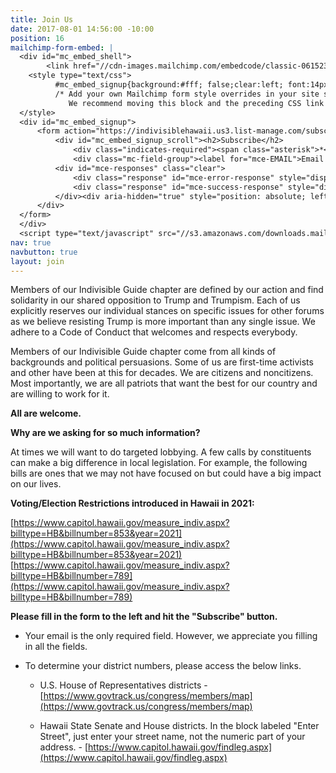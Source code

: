 ```yaml
---
title: Join Us
date: 2017-08-01 14:56:00 -10:00
position: 16
mailchimp-form-embed: |
  <div id="mc_embed_shell">
        <link href="//cdn-images.mailchimp.com/embedcode/classic-061523.css" rel="stylesheet" type="text/css">
    <style type="text/css">
          #mc_embed_signup{background:#fff; false;clear:left; font:14px Helvetica,Arial,sans-serif; width: 600px;}
          /* Add your own Mailchimp form style overrides in your site stylesheet or in this style block.
             We recommend moving this block and the preceding CSS link to the HEAD of your HTML file. */
  </style>
  <div id="mc_embed_signup">
      <form action="https://indivisiblehawaii.us3.list-manage.com/subscribe/post?u=74faf3187cf78203970ba0b46&amp;id=f50b79a94d&amp;f_id=000ab9e2f0" method="post" id="mc-embedded-subscribe-form" name="mc-embedded-subscribe-form" class="validate" target="_blank">
          <div id="mc_embed_signup_scroll"><h2>Subscribe</h2>
              <div class="indicates-required"><span class="asterisk">*</span> indicates required</div>
              <div class="mc-field-group"><label for="mce-EMAIL">Email Address <span class="asterisk">*</span></label><input type="email" name="EMAIL" class="required email" id="mce-EMAIL" required="" value=""></div><div class="mc-field-group"><label for="mce-FNAME">First Name </label><input type="text" name="FNAME" class=" text" id="mce-FNAME" value=""></div><div class="mc-field-group"><label for="mce-LNAME">Last Name </label><input type="text" name="LNAME" class=" text" id="mce-LNAME" value=""></div><div class="mc-field-group"><label for="mce-MMERGE4">Mobile Phone </label><input type="text" name="MMERGE4" class="REQ_CSS" id="mce-MMERGE4" value=""></div><div class="mc-field-group"><label for="mce-MMERGE5">Alternative Phone </label><input type="text" name="MMERGE5" class="REQ_CSS" id="mce-MMERGE5" value=""></div><div class="mc-field-group input-group"><strong>Chapters you want to receive emails from </strong><ul><li><input type="checkbox" name="group[480294][64]" id="mce-group[480294]-480294-0" value=""><label for="mce-group[480294]-480294-0">All</label></li><li><input type="checkbox" name="group[480294][128]" id="mce-group[480294]-480294-1" value=""><label for="mce-group[480294]-480294-1">None</label></li><li><input type="checkbox" name="group[480294][256]" id="mce-group[480294]-480294-2" value=""><label for="mce-group[480294]-480294-2">Ka‘ū Voices (Big Island)</label></li><li><input type="checkbox" name="group[480294][512]" id="mce-group[480294]-480294-3" value=""><label for="mce-group[480294]-480294-3">North Hawai‘i Action Network - Waimea (Big Island)</label></li><li><input type="checkbox" name="group[480294][1024]" id="mce-group[480294]-480294-4" value=""><label for="mce-group[480294]-480294-4">Volcano Community Action Network (Big Island)</label></li><li><input type="checkbox" name="group[480294][2048]" id="mce-group[480294]-480294-5" value=""><label for="mce-group[480294]-480294-5">Kauaʻi</label></li><li><input type="checkbox" name="group[480294][4096]" id="mce-group[480294]-480294-6" value=""><label for="mce-group[480294]-480294-6">Maui</label></li><li><input type="checkbox" name="group[480294][8192]" id="mce-group[480294]-480294-7" value=""><label for="mce-group[480294]-480294-7">Honolulu (Oʻahu)</label></li><li><input type="checkbox" name="group[480294][16384]" id="mce-group[480294]-480294-8" value=""><label for="mce-group[480294]-480294-8">Windward (Oʻahu)</label></li></ul></div><div class="mc-field-group input-group"><strong>Teams you want to receive emails from </strong><ul><li><input type="checkbox" name="group[480298][65536]" id="mce-group[480298]-480298-0" value=""><label for="mce-group[480298]-480298-0">All</label></li><li><input type="checkbox" name="group[480298][131072]" id="mce-group[480298]-480298-1" value=""><label for="mce-group[480298]-480298-1">None</label></li><li><input type="checkbox" name="group[480298][262144]" id="mce-group[480298]-480298-2" value=""><label for="mce-group[480298]-480298-2">Local Voter Registration and Turnout</label></li><li><input type="checkbox" name="group[480298][524288]" id="mce-group[480298]-480298-3" value=""><label for="mce-group[480298]-480298-3">National Voter Registration and Turnout</label></li><li><input type="checkbox" name="group[480298][1048576]" id="mce-group[480298]-480298-4" value=""><label for="mce-group[480298]-480298-4">Environmental Protection and Clean Water</label></li><li><input type="checkbox" name="group[480298][2097152]" id="mce-group[480298]-480298-5" value=""><label for="mce-group[480298]-480298-5">Government Accountability</label></li><li><input type="checkbox" name="group[480298][4194304]" id="mce-group[480298]-480298-6" value=""><label for="mce-group[480298]-480298-6">Gun Safety</label></li><li><input type="checkbox" name="group[480298][8388608]" id="mce-group[480298]-480298-7" value=""><label for="mce-group[480298]-480298-7">Healthcare and Reproductive Access</label></li><li><input type="checkbox" name="group[480298][16777216]" id="mce-group[480298]-480298-8" value=""><label for="mce-group[480298]-480298-8">LGBTQIA+ Rights</label></li></ul></div>
          <div id="mce-responses" class="clear">
              <div class="response" id="mce-error-response" style="display: none;"></div>
              <div class="response" id="mce-success-response" style="display: none;"></div>
          </div><div aria-hidden="true" style="position: absolute; left: -5000px;"><input type="text" name="b_74faf3187cf78203970ba0b46_f50b79a94d" tabindex="-1" value=""></div><div class="clear"><input type="submit" name="subscribe" id="mc-embedded-subscribe" class="button" value="Subscribe"></div>
      </div>
  </form>
  </div>
  <script type="text/javascript" src="//s3.amazonaws.com/downloads.mailchimp.com/js/mc-validate.js"></script><script type="text/javascript">(function($) {window.fnames = new Array(); window.ftypes = new Array();fnames[0]='EMAIL';ftypes[0]='email';fnames[1]='FNAME';ftypes[1]='text';fnames[2]='LNAME';ftypes[2]='text';fnames[4]='MMERGE4';ftypes[4]='phone';fnames[5]='MMERGE5';ftypes[5]='phone';fnames[18]='MMERGE18';ftypes[18]='number';fnames[20]='MMERGE20';ftypes[20]='text';fnames[10]='ZIP';ftypes[10]='text';fnames[3]='ADDRESS';ftypes[3]='address';fnames[28]='MMERGE28';ftypes[28]='dropdown';fnames[23]='MMERGE23';ftypes[23]='text';fnames[22]='MMERGE22';ftypes[22]='text';fnames[21]='MMERGE21';ftypes[21]='text';fnames[17]='MMERGE17';ftypes[17]='text';fnames[8]='AFFORG';ftypes[8]='text';fnames[16]='MMERGE16';ftypes[16]='text';fnames[15]='MMERGE15';ftypes[15]='text';fnames[30]='MMERGE30';ftypes[30]='number';fnames[13]='MMERGE13';ftypes[13]='text';fnames[12]='MMERGE12';ftypes[12]='text';fnames[11]='MMERGE11';ftypes[11]='text';fnames[14]='MMERGE14';ftypes[14]='text';}(jQuery));var $mcj = jQuery.noConflict(true);</script></div>
nav: true
navbutton: true
layout: join
---
```


Members of our Indivisible Guide chapter are defined by our action and find solidarity in our shared opposition to Trump and Trumpism. Each of us explicitly reserves our individual stances on specific issues for other forums as we believe resisting Trump is more important than any single issue. We adhere to a Code of Conduct that welcomes and respects everybody.

Members of our Indivisible Guide chapter come from all kinds of backgrounds and political persuasions. Some of us are first-time activists and other have been at this for decades. We are citizens and noncitizens. Most importantly, we are all patriots that want the best for our country and are willing to work for it.

**All are welcome.**

**Why are we asking for so much information?**

At times we will want to do targeted lobbying. A few calls by constituents can make a big difference in local legislation. For example, the following bills are ones that we may not have focused on but could have a big impact on our lives.

**Voting/Election Restrictions introduced in Hawaii in 2021:**

[https://www.capitol.hawaii.gov/measure_indiv.aspx?billtype=HB&billnumber=853&year=2021](https://www.capitol.hawaii.gov/measure_indiv.aspx?billtype=HB&billnumber=853&year=2021)  
[https://www.capitol.hawaii.gov/measure_indiv.aspx?billtype=HB&billnumber=789](https://www.capitol.hawaii.gov/measure_indiv.aspx?billtype=HB&billnumber=789)

**Please fill in the form to the left and hit the "Subscribe" button.**

* Your email is the only required field. However, we appreciate you filling in all the fields.

* To determine your district numbers, please access the below links.

  * U.S. House of Representatives districts - [https://www.govtrack.us/congress/members/map](https://www.govtrack.us/congress/members/map)

  * Hawaii State Senate and House districts. In the block labeled "Enter Street", just enter your street name, not the numeric part of your address. - [https://www.capitol.hawaii.gov/findleg.aspx](https://www.capitol.hawaii.gov/findleg.aspx)